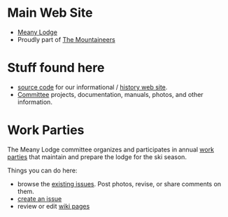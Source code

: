# Main Web Site

- [Meany Lodge](https://www.mountaineers.org/locations-lodges/meany-lodge/)
- Proudly part of [The Mountaineers](https://www.mountaineers.org) 


# Stuff found here
- [source code](https://github.com/MeanyLodge/meanylodge.github.com) for our informational / [history web site](https://meanylodge.github.io).
- [Committee](https://github.com/MeanyLodge/Committee) projects, documentation, manuals, photos, and other information.


# Work Parties

The Meany Lodge committee organizes and participates in annual [work parties](https://meanylodge.github.io/Work-Parties) that maintain and prepare the lodge for the ski season.

Things you can do here:

- browse the [existing issues](https://github.com/MeanyLodge/Committee/issues). Post photos, revise, or share comments on them.
- [create an issue](https://github.com/MeanyLodge/Committee/issues/new)
- review or edit [wiki pages](https://github.com/MeanyLodge/Committee/wiki)

